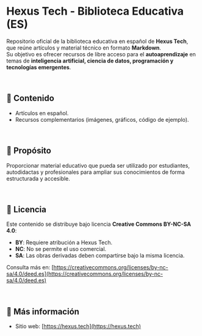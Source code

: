 # Hexus Tech - Biblioteca Educativa (ES)

Repositorio oficial de la biblioteca educativa en español de **Hexus Tech**, que reúne artículos y material técnico en formato **Markdown**.  
Su objetivo es ofrecer recursos de libre acceso para el **autoaprendizaje** en temas de **inteligencia artificial, ciencia de datos, programación y tecnologías emergentes**.

<br>

## 📂 Contenido
- Artículos en español.
- Recursos complementarios (imágenes, gráficos, código de ejemplo).

<br>

## 🎯 Propósito
Proporcionar material educativo que pueda ser utilizado por estudiantes, autodidactas y profesionales para ampliar sus conocimientos de forma estructurada y accesible.

<br>

## 📜 Licencia
Este contenido se distribuye bajo licencia **Creative Commons BY-NC-SA 4.0**:  
- **BY**: Requiere atribución a Hexus Tech.  
- **NC**: No se permite el uso comercial.  
- **SA**: Las obras derivadas deben compartirse bajo la misma licencia.  

Consulta más en: [https://creativecommons.org/licenses/by-nc-sa/4.0/deed.es](https://creativecommons.org/licenses/by-nc-sa/4.0/deed.es)

<br>

## 🔗 Más información
- Sitio web: [https://hexus.tech](https://hexus.tech)
